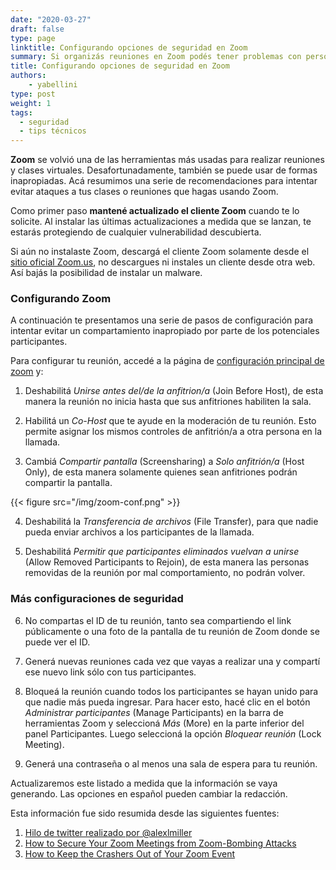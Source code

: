 ```yaml
---
date: "2020-03-27"
draft: false
type: page
linktitle: Configurando opciones de seguridad en Zoom
summary: Si organizás reuniones en Zoom podés tener problemas con personas que se unan a tu reunión y se comporten inapropiadamente. En este post compilamos algunas acciones que pueden hacer tu reunión más segura.
title: Configurando opciones de seguridad en Zoom
authors: 
    - yabellini
type: post
weight: 1
tags: 
  - seguridad
  - tips técnicos 
---
```


**Zoom** se volvió una de las herramientas más usadas para realizar reuniones y clases virtuales. Desafortunadamente, también se puede usar de formas inapropiadas. Acá resumimos una serie de recomendaciones para intentar evitar ataques a tus clases o reuniones que hagas usando Zoom.

Como primer paso **mantené actualizado el cliente Zoom** cuando te lo solicite. Al instalar las últimas actualizaciones a medida que se lanzan, te estarás protegiendo de cualquier vulnerabilidad descubierta.

Si aún no instalaste Zoom, descargá el cliente Zoom solamente desde el [sitio oficial Zoom.us](https://zoom.us/), no descargues ni instales un cliente desde otra web. Así bajás la posibilidad de instalar un malware.

### Configurando Zoom

A continuación te presentamos una serie de pasos de configuración para intentar evitar un compartamiento inapropiado por parte de los potenciales participantes.  

Para configurar tu reunión, accedé a la página de [configuración principal de zoom](https://zoom.us/account/setting) y:

1. Deshabilitá *Unirse antes del/de la anfitrion/a* (Join Before Host), de esta manera la reunión no inicia hasta que sus anfitriones habiliten la sala.

2. Habilitá un *Co-Host* que te ayude en la moderación de tu reunión. Esto permite asignar los mismos controles de anfitrión/a a otra persona en la llamada.

3. Cambiá *Compartir pantalla* (Screensharing) a *Solo anfitrión/a* (Host Only), de esta manera solamente quienes sean anfitriones podrán compartir la pantalla.

{{< figure src="/img/zoom-conf.png" >}}

4. Deshabilitá la *Transferencia de archivos* (File Transfer), para que nadie pueda enviar archivos a los participantes de la llamada.

5. Deshabilitá *Permitir que participantes eliminados vuelvan a unirse* (Allow Removed Participants to Rejoin), de esta manera las personas removidas de la reunión por mal comportamiento, no podrán volver.

### Más configuraciones de seguridad

6. No compartas el ID de tu reunión, tanto sea compartiendo el link públicamente o una foto de la pantalla de tu reunión de Zoom donde se puede ver el ID.

7. Generá nuevas reuniones cada vez que vayas a realizar una y compartí ese nuevo link sólo con tus participantes.

8. Bloqueá la reunión cuando todos los participantes se hayan unido para que nadie más pueda ingresar. Para hacer esto, hacé clic en el botón *Administrar participantes* (Manage Participants) en la barra de herramientas Zoom y seleccioná *Más* (More) en la parte inferior del panel Participantes. Luego seleccioná la opción *Bloquear reunión* (Lock Meeting).

9. Generá una contraseña o al menos una sala de espera para tu reunión.

Actualizaremos este listado a medida que la información se vaya generando. Las opciones en español pueden cambiar la redacción.

Esta información fue sido resumida desde las siguientes fuentes:

1. [Hilo de twitter realizado por @alexlmiller](https://twitter.com/alexlmiller/status/1240073789586714626?s=20)
2. [How to Secure Your Zoom Meetings from Zoom-Bombing Attacks](https://www.bleepingcomputer.com/news/software/how-to-secure-your-zoom-meetings-from-zoom-bombing-attacks/)
3. [How to Keep the Crashers Out of Your Zoom Event](https://blog.zoom.us/wordpress/2020/03/20/keep-the-party-crashers-from-crashing-your-zoom-event/)
